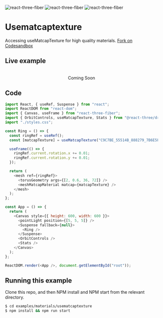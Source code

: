 ![react-three-fiber](https://img.shields.io/badge/dynamic/json?url=https://raw.githubusercontent.com/onion2k/r3f-by-example/develop/examples/materials/usematcaptexture/package.json&label=react-three-fiber&query=$.dependencies['react-three-fiber']&color=green) ![react-three-fiber](https://img.shields.io/badge/dynamic/json?url=https://raw.githubusercontent.com/onion2k/r3f-by-example/develop/examples/materials/usematcaptexture/package.json&label=three&query=$.dependencies['three']&color=green) ![react-three-fiber](https://img.shields.io/badge/dynamic/json?url=https://raw.githubusercontent.com/onion2k/r3f-by-example/develop/examples/materials/usematcaptexture/package.json&label=@react-three/drei&query=$.dependencies['@react-three/drei']&color=green)

# Usematcaptexture

Accessing useMatcapTexture for high quality materials. [Fork on Codesandbox](https://githubbox.com/onion2k/r3f-by-example/tree/develop/examples/materials/usematcaptexture)

## Live example
<div align="center">
  <br>
Coming Soon
  <br>
</div>

## Code
```js
import React, { useRef, Suspense } from "react";
import ReactDOM from "react-dom";
import { Canvas, useFrame } from "react-three-fiber";
import { OrbitControls, useMatcapTexture, Stats } from "@react-three/drei";
import "./styles.css";

const Ring = () => {
  const ringRef = useRef();
  const [matcapTexture] = useMatcapTexture("C9C7BE_55514B_888279_7B6E5F", 1024);

  useFrame(() => {
    ringRef.current.rotation.x += 0.01;
    ringRef.current.rotation.y += 0.01;
  });

  return (
    <mesh ref={ringRef}>
      <torusGeometry args={[2, 0.6, 36, 72]} />
      <meshMatcapMaterial matcap={matcapTexture} />
    </mesh>
  );
};

const App = () => {
  return (
    <Canvas style={{ height: 600, width: 600 }}>
      <pointLight position={[5, 5, 5]} />
      <Suspense fallback={null}>
        <Ring />
      </Suspense>
      <OrbitControls />
      <Stats />
    </Canvas>
  );
};

ReactDOM.render(<App />, document.getElementById("root"));

```

## Running this example

Clone this repo, and then NPM install and NPM start from the relevant directory.

```bash
$ cd examples/materials/usematcaptexture
$ npm install && npm run start
```